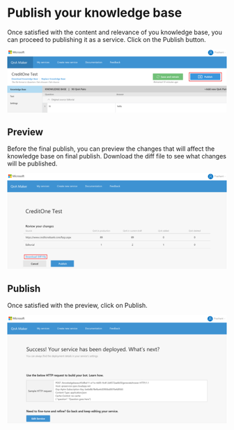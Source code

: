 <!-- 
NavPath: QnA Maker
LinkLabel: Publish your knowledge base
Url: QnAMaker/documentation/publishkb
Weight: 86 
-->

# Publish your knowledge base #
Once satisfied with the content and relevance of you knowledge base, you can proceed to publishing it as a service. Click on the Publish button.

![alt text](./Images/kbPublish.png)

## Preview ##
Before the final publish, you can preview the changes that will affect the knowledge base on final publish. Download the diff file to see what changes will be published.

![alt text](./Images/kbDownloadDiff.png)

## Publish ##
Once satisfied with the preview, click on Publish.

![alt text](./Images/kbSuccess.png)